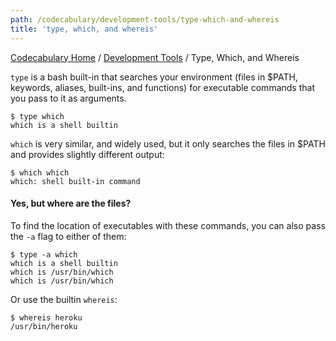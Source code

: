 ```yaml
---
path: /codecabulary/development-tools/type-which-and-whereis
title: 'type, which, and whereis'
---
```

[Codecabulary Home](/codecabulary) / [Development Tools](/codecabulary/development-tools) / Type, Which, and Whereis

<!-- ---title: type, which, and whereis -->

`type` is a bash built-in that searches your environment (files in $PATH, keywords, aliases, built-ins, and functions) for executable commands that you pass to it as arguments.

	$ type which
	which is a shell builtin
	
`which` is very similar, and widely used, but it only searches the files in $PATH and provides slightly different output:

	$ which which
	which: shell built-in command
	
#### Yes, but where are the files?

To find the location of executables with these commands, you can also pass the `-a` flag to either of them:

	$ type -a which
	which is a shell builtin
	which is /usr/bin/which
	which is /usr/bin/which
	
Or use the builtin `whereis`: 

	$ whereis heroku
	/usr/bin/heroku
